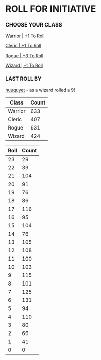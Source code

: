 # ROLL FOR INITIATIVE
### CHOOSE YOUR CLASS

[Warrior | +1 To Roll](https://github.com/benjaminsampica/benjaminsampica/issues/new?title=roll%7Cwarrior&body=Just+click+%27Submit+new+issue%27.)

[Cleric | +1 To Roll](https://github.com/benjaminsampica/benjaminsampica/issues/new?title=roll%7Ccleric&body=Just+click+%27Submit+new+issue%27.)

[Rogue | +3 To Roll](https://github.com/benjaminsampica/benjaminsampica/issues/new?title=roll%7Crogue&body=Just+click+%27Submit+new+issue%27.)

[Wizard | -1 To Roll](https://github.com/benjaminsampica/benjaminsampica/issues/new?title=roll%7Cwizard&body=Just+click+%27Submit+new+issue%27.)
### LAST ROLL BY
[huuquyet](https://www.github.com/huuquyet) - as a wizard rolled a 9!

|Class|Count|
|-|-|
|Warrior|633|
|Cleric|407|
|Rogue|631|
|Wizard|424|

|Roll|Count|
|-|-|
|23|29
|22|39
|21|104
|20|91
|19|76
|18|86
|17|116
|16|95
|15|104
|14|76
|13|105
|12|108
|11|100
|10|103
|9|115
|8|101
|7|125
|6|131
|5|94
|4|110
|3|80
|2|66
|1|41
|0|0
